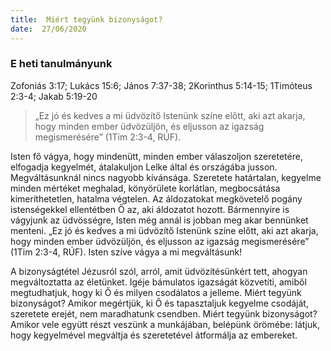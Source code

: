 ```yaml
---
title:  Miért tegyünk bizonyságot?
date:  27/06/2020
---
```


### E heti tanulmányunk
Zofoniás 3:17; Lukács 15:6; János 7:37-38; 2Korinthus 5:14-15; 1Timóteus 2:3-4; Jakab 5:19-20

> <p></p>
> „Ez jó és kedves a mi üdvözítő Istenünk színe előtt, aki azt akarja, hogy minden ember üdvözüljön, és eljusson az igazság megismerésére” (1Tim 2:3-4, RÚF).

Isten fő vágya, hogy mindenütt, minden ember válaszoljon szeretetére, elfogadja kegyelmét, átalakuljon Lelke által és országába jusson. Megváltásunknál nincs nagyobb kívánsága. Szeretete határtalan, kegyelme minden mértéket meghalad, könyörülete korlátlan, megbocsátása kimeríthetetlen, hatalma végtelen. Az áldozatokat megkövetelő pogány istenségekkel ellentétben Ő az, aki áldozatot hozott. Bármennyire is vágyjunk az üdvösségre, Isten még annál is jobban meg akar bennünket menteni. „Ez jó és kedves a mi üdvözítő Istenünk színe előtt, aki azt akarja, hogy minden ember üdvözüljön, és eljusson az igazság megismerésére” (1Tim 2:3-4, RÚF). Isten szíve vágya a mi megváltásunk!

A bizonyságtétel Jézusról szól, arról, amit üdvözítésünkért tett, ahogyan megváltoztatta az életünket. Igéje bámulatos igazságát közvetíti, amiből megtudhatjuk, hogy ki Ő és milyen csodálatos a jelleme. Miért tegyünk bizonyságot? Amikor megértjük, ki Ő és tapasztaljuk kegyelme csodáját, szeretete erejét, nem maradhatunk csendben. Miért tegyünk bizonyságot? Amikor vele együtt részt veszünk a munkájában, belépünk örömébe: látjuk, hogy kegyelmével megváltja és szeretetével átformálja az embereket.